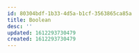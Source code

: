 ```yaml
---
id: 80304bdf-1b33-4d5a-b1cf-3563865ca85a
title: Boolean
desc: ''
updated: 1612293730479
created: 1612293730479
---
```


